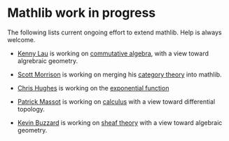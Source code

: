 # Mathlib work in progress

The following lists current ongoing effort to extend mathlib. Help is
always welcome.

* [Kenny Lau](https://github.com/kckennylau) is working on
  [commutative algebra](https://github.com/leanprover/mathlib/pull/37), with a view toward algrebraic geometry.

* [Scott Morrison](https://github.com/semorrison) is working
  on merging his [category
  theory](https://github.com/semorrison/lean-category-theory) into
  mathlib.

* [Chris Hughes](https://github.com/dorhinj) is working on the
  [exponential function](https://github.com/dorhinj/mathlib)

* [Patrick Massot](https://github.com/PatrickMassot) is working on
  [calculus](https://github.com/PatrickMassot/lean-differential-topology)
  with a view toward differential topology.

* [Kevin Buzzard](https://github.com/kbuzzard) is working on [sheaf
  theory](https://github.com/kbuzzard/xena/blob/master/xenalib/scheme.lean)
  with a view toward algebraic geometry.
